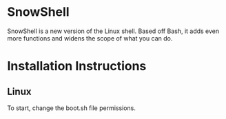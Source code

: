 # SnowShell
SnowShell is a new version of the Linux shell. Based off Bash, it adds even more functions and widens the scope of what you can do.

# Installation Instructions

## Linux

To start, change the boot.sh file permissions.
